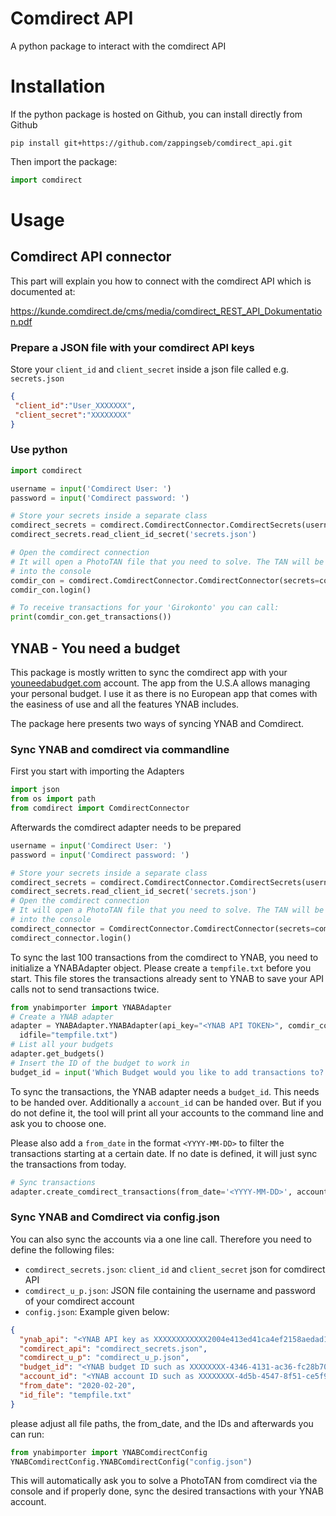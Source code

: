 # Comdirect API

A python package to interact with the comdirect API

# Installation

If the python package is hosted on Github, you can install directly from Github

```
pip install git+https://github.com/zappingseb/comdirect_api.git
```

Then import the package:

```python
import comdirect
```

# Usage

## Comdirect API connector

This part will explain you how to connect with the comdirect API which is documented at:

https://kunde.comdirect.de/cms/media/comdirect_REST_API_Dokumentation.pdf

### Prepare a JSON file with your comdirect API keys

Store your `client_id` and `client_secret` inside a json file called e.g. `secrets.json`

```json
{
 "client_id":"User_XXXXXXX",
 "client_secret":"XXXXXXXX"
}
```

### Use python
```python
import comdirect

username = input('Comdirect User: ')
password = input('Comdirect password: ')

# Store your secrets inside a separate class
comdirect_secrets = comdirect.ComdirectConnector.ComdirectSecrets(username=username, password=password)
comdirect_secrets.read_client_id_secret('secrets.json')

# Open the comdirect connection
# It will open a PhotoTAN file that you need to solve. The TAN will be typed directly
# into the console
comdir_con = comdirect.ComdirectConnector.ComdirectConnector(secrets=comdirect_secrets)
comdir_con.login() 

# To receive transactions for your 'Girokonto' you can call:
print(comdir_con.get_transactions())
```

## YNAB - You need a budget

This package is mostly written to sync the comdirect app with your
[youneedabudget.com](https://www.youneedabudget.com/) account. The app
from the U.S.A allows managing your personal budget. I use it as there
is no European app that comes with the easiness of use and all
the features YNAB includes.

The package here presents two ways of syncing YNAB and Comdirect.

### Sync YNAB and comdirect via commandline

First you start with importing the Adapters
```python
import json
from os import path
from comdirect import ComdirectConnector

```

Afterwards the comdirect adapter needs to be prepared

```python
username = input('Comdirect User: ')
password = input('Comdirect password: ')

# Store your secrets inside a separate class
comdirect_secrets = comdirect.ComdirectConnector.ComdirectSecrets(username=username, password=password)
comdirect_secrets.read_client_id_secret('secrets.json')
# Open the comdirect connection
# It will open a PhotoTAN file that you need to solve. The TAN will be typed directly
# into the console
comdirect_connector = ComdirectConnector.ComdirectConnector(secrets=comdirect_secrets)
comdirect_connector.login()
```

To sync the last 100 transactions from the comdirect to YNAB, you need to initialize
a YNABAdapter object. Please create a `tempfile.txt` before you start. This file stores the transactions
already sent to YNAB to save your API calls not to send transactions twice.

```python
from ynabimporter import YNABAdapter
# Create a YNAB adapter
adapter = YNABAdapter.YNABAdapter(api_key="<YNAB API TOKEN>", comdir_connector=comdirect_connector,
  idfile="tempfile.txt")
# List all your budgets
adapter.get_budgets()
# Insert the ID of the budget to work in
budget_id = input('Which Budget would you like to add transactions to? [copy ID]:')
```

To sync the transactions, the YNAB adapter needs a `budget_id`. This needs to be handed over. Additionally
a `account_id` can be handed over. But if you do not define it, the tool will print all your accounts to the
command line and ask you to choose one.

Please also add a `from_date` in the format `<YYYY-MM-DD>` to filter the transactions starting at a certain date.
If no date is defined, it will just sync the transactions from today.

```python
# Sync transactions
adapter.create_comdirect_transactions(from_date='<YYYY-MM-DD>', account_id = None, budget_id = budget_id)
```

### Sync YNAB and Comdirect via config.json

You can also sync the accounts via a one line call. Therefore you need to define the following files:

- `comdirect_secrets.json`: `client_id` and `client_secret` json for comdirect API
- `comdirect_u_p.json`: JSON file containing the username and password of your comdirect account
- `config.json`: Example given below:

```json
{
  "ynab_api": "<YNAB API key as XXXXXXXXXXXX2004e413ed41ca4ef2158aedad1XXXXXXXXX>",
  "comdirect_api": "comdirect_secrets.json",
  "comdirect_u_p": "comdirect_u_p.json",
  "budget_id": "<YNAB budget ID such as XXXXXXXX-4346-4131-ac36-fc28b7082ab5>",
  "account_id": "<YNAB account ID such as XXXXXXXX-4d5b-4547-8f51-ce5f9d9a2cf5>",
  "from_date": "2020-02-20",
  "id_file": "tempfile.txt"
}
```

please adjust all file paths, the from_date, and the IDs and afterwards you can run:

```python
from ynabimporter import YNABComdirectConfig
YNABComdirectConfig.YNABComdirectConfig("config.json")
```

This will automatically ask you to solve a PhotoTAN from comdirect via the console and
if properly done, sync the desired transactions with your YNAB account.